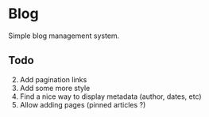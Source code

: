 # Blog

Simple blog management system.

## Todo
2. Add pagination links
3. Add some more style
4. Find a nice way to display metadata (author, dates, etc)
5. Allow adding pages (pinned articles ?)

